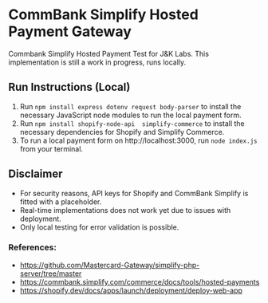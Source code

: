# CommBank Simplify Hosted Payment Gateway
Commbank Simplify Hosted Payment Test for J&K Labs. 
This implementation is still a work in progress, runs locally. 

## Run Instructions (Local)
1. Run `npm install express dotenv request body-parser` to install the necessary JavaScript node modules to run the local payment form.
2. Run `npm install shopify-node-api  simplify-commerce` to install the necessary dependencies for Shopify and Simplify Commerce.
3. To run a local payment form on http://localhost:3000, run `node index.js` from your terminal.

## Disclaimer
- For security reasons, API keys for Shopify and CommBank Simplify is fitted with a placeholder. 
- Real-time implementations does not work yet due to issues with deployment.
- Only local testing for error validation is possible. 

### References:
- https://github.com/Mastercard-Gateway/simplify-php-server/tree/master
- https://commbank.simplify.com/commerce/docs/tools/hosted-payments
- https://shopify.dev/docs/apps/launch/deployment/deploy-web-app
